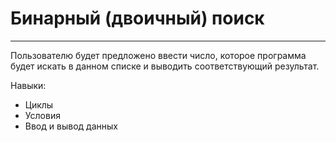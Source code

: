 # Бинарный (двоичный) поиск

---
Пользователю будет предложено ввести число, которое программа будет искать в данном списке и выводить соответствующий результат.

Навыки:
* Циклы
* Условия
* Ввод и вывод данных
